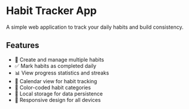 # Habit Tracker App

A simple web application to track your daily habits and build consistency.

## Features

- 📝 Create and manage multiple habits
- ✅ Mark habits as completed daily
- 📊 View progress statistics and streaks
- 📅 Calendar view for habit tracking
- 🎨 Color-coded habit categories
- 💾 Local storage for data persistence
- 📱 Responsive design for all devices
